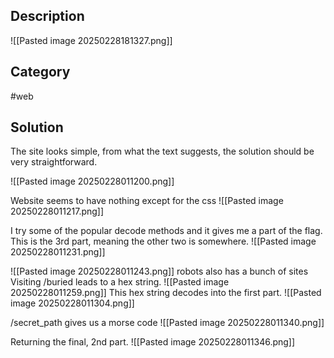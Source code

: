 ## Description
![[Pasted image 20250228181327.png]]
## Category
#web
## Solution
The site looks simple, from what the text suggests, the solution should be very straightforward.

![[Pasted image 20250228011200.png]]

Website seems to have nothing except for the css
![[Pasted image 20250228011217.png]]

I try some of the popular decode methods and it gives me a part of the flag. This is the 3rd part, meaning the other two is somewhere.
![[Pasted image 20250228011231.png]]

![[Pasted image 20250228011243.png]]
robots also has a bunch of sites
Visiting /buried leads to a hex string.
![[Pasted image 20250228011259.png]]
This hex string decodes into the first part.
![[Pasted image 20250228011304.png]]

/secret_path gives us a morse code
![[Pasted image 20250228011340.png]]

Returning the final, 2nd part.
![[Pasted image 20250228011346.png]]
